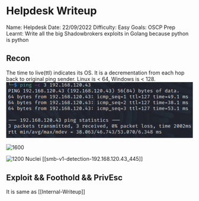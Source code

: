 # Helpdesk Writeup
Name: Helpdesk
Date:  22/09/2022
Difficulty:  Easy
Goals:  OSCP Prep 
Learnt: Write all the big Shadowbrokers exploits in Golang because python is python 

## Recon

The time to live(ttl) indicates its OS. It is a decrementation from each hop back to original ping sender. Linux is < 64, Windows is < 128.
![ping](Screenshots/ping.png)

![1600](nmap-lfi-and-auth.png)

![1200](smb-cve2009-3103.png)
Nuclei [[smb-v1-detection-192.168.120.43_445]]

## Exploit && Foothold && PrivEsc
It is same as [[Internal-Writeup]]


      
